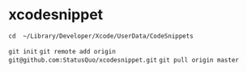 # xcodesnippet


`cd  ~/Library/Developer/Xcode/UserData/CodeSnippets`

`git init`
`git remote add origin git@github.com:StatusQuo/xcodesnippet.git`
`git pull origin master`
